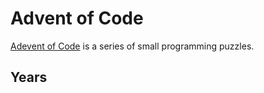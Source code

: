 
# Advent of Code

[Adevent of Code](https://adventofcode.com/) is a series of small programming puzzles.

## Years

